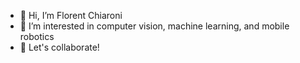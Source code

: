 - 👋 Hi, I’m Florent Chiaroni
- 👀 I’m interested in computer vision, machine learning, and mobile robotics
- :dizzy: Let's collaborate!


<!---
- 📫 
fchiaroni/fchiaroni is a ✨ special ✨ repository because its `README.md` (this file) appears on your GitHub profile.
You can click the Preview link to take a look at your changes.
--->
